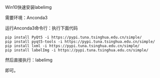 Win10快速安装labelimg

需要环境：Anconda3

运行Anconda3命令行：执行下面代码
    
    pip install PyQt5 -i https://pypi.tuna.tsinghua.edu.cn/simple/
    pip install pyqt5-tools -i https://pypi.tuna.tsinghua.edu.cn/simple/
    pip install lxml -i https://pypi.tuna.tsinghua.edu.cn/simple/
    pip install labelImg -i https://pypi.tuna.tsinghua.edu.cn/simple/

然后直接执行：labelimg

即可。
